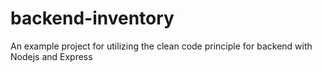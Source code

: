 # backend-inventory
An example project for utilizing the clean code principle for backend with Nodejs and Express
